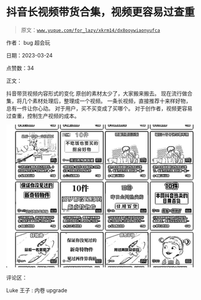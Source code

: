 # 抖音长视频带货合集，视频更容易过查重

> 原文：[`www.yuque.com/for_lazy/xkrm14/dx8ooywiaonyufca`](https://www.yuque.com/for_lazy/xkrm14/dx8ooywiaonyufca)

作者： bug 超会玩

日期：2023-03-24

点赞数：34

正文：

抖音带货视频内容形式的变化 原创的素材太少了，大家搬来搬去。 现在流行做合集，将几个素材处理后，整理成一个视频。 一条长视频，直接推荐十来样好物，总有一件让你心动。 对于用户，买不买变成了买哪个。 对于创作者，视频更容易过查重，控制生产视频的成本。

![](img/2d6602556e5037912a1735ad6383847c.png)  

评论区：

Luke 王子 : 内卷 upgrade



